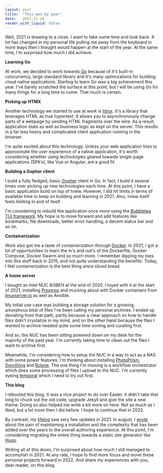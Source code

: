 ```yaml
---
layout: post
title:  "This was my year"
date:   2021-12-28
render_with_liquid: false
---
```

Well, 2021 is drawing to a close. I want to take some time and look back. A lot has changed in my personal life pulling me away from the keyboard in more ways then I thought would happen at the start of the year. At the same time, I'm surprised how much I did achieve.

**Learning Go**

At work, we decided to work towards [Go](https://go.dev/) because of it's built-in concurrency, large standard library and it's many optimizations for building cloud native applications. Starting to learn Go was a big achievement this year. I've barely scratched the surface at this point, but I will be using Go for many things for a long time to come. That much is certain.

**Picking up HTMX**

Another technology we started to use at work is [htmx](https://htmx.org/). It's a library that leverages HTML as true hypertext. It allows you to asynchronously change parts of a webpage by sending HTML fragments over the wire. As a result, application state as well as business logic as kept on the server. This results in a far less heavy and complicated client application running in the browser.

I'm quite excited about this technology. Unless your web application tries to approximate the user experience of a native application, it's worth considering whether using technologies geared towards single-page applications (SPA's), like Vue or Angular, are a good fit.

**Building a Gopher client**

I build a fully fledged, basic [Gopher](https://en.wikipedia.org/wiki/Gopher_(protocol)) client in Go. In fact, I build it several times over picking up new technologies each time. At this point, I have a basic application build on top of tview. However, I did hit limits in terms of available time to keep on building and learning in 2021. Also, tview itself feels limiting in and of itself.

I'm considering to rebuild the application once more using the [Bubbletea TUI framework](https://github.com/charmbracelet/bubbletea). My hope is to move forward and add features like bookmarks, file downloads, better error handling, a decent status bar and so on.

**Containerization**

Work also got me a taste of containerization through [Docker](https://www.docker.com/). In 2021, I got a lot of opportunities to learn the in's and out's of the Dockerfile, Docker Compose, Docker Swarm and so much more. I remember dipping my toes into this stuff back in 2015, and not quite understanding the benefits. Today, I feel containerization is the best thing since sliced bread.

**A home server**

I bought an Intel NUC 8i3BEH at the end of 2020. I toyed with it at the start of 2021, installing [Proxmox](https://www.proxmox.com/en/) and mucking about with Docker containers from [linuxserver.io](https://www.linuxserver.io/) as well as Ansible.

My initial use case was building a storage solution for a growing, amorphous blob of files I've been calling my personal archives. I ended up deviating from that path, partly because a clear approach on how to handle files didn't crystalize in my mind, and on the other hand because the files I wanted to archive needed quite some time sorting and curating first.

And so, the NUC has been sitting powered down on my desk for the majority of the past year. I'm currently taking time to clean out the files I want to archive first.

Meanwhile, I'm considering how to setup the NUC in a way to act as a NAS with some power features. I'm thinking about installing [PhotoPrism](https://photoprism.app/), [Syncthing](https://syncthing.net/) and [Rclone](https://rclone.org/). The one thing I'm missing is a workflow orchestrator which does some processing of files I upload to the NUC. I'm currently eyeing [temporal](https://temporal.io/) which I need to try out first.

**This blog**

I rebooted this blog. It was a nice project to do over Easter. It didn't take that long to chuck out the old code, upgrade Jekyll and give the site a new theme. Doing so also helped me write a bit more on here. Not as much as I liked, but a lot more then I did before. I hope to continue that in 2022.

By contrast, my [lifelog](https://www.netsensei.be/) saw very few updates in 2021. In august, I [wrote](https://www.colada.be/on-moving-away-from-wordpress.html) about the pain of maintaining a installation and the complexity that has been added over the years to the overall authoring experience. At this point, I'm considering migrating the entire thing towards a static site generator like [Hugo](https://gohugo.io/).


Writing all of this down, I'm surprised about how much I still managed to accomplish in 2021. At any rate, I hope to find more focus and move these personal projects forward in 2022. And share my experiences with you, dear reader, on this blog.